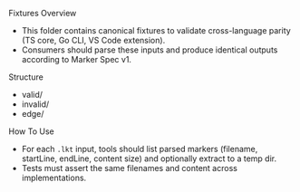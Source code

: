 Fixtures Overview
- This folder contains canonical fixtures to validate cross-language parity (TS core, Go CLI, VS Code extension).
- Consumers should parse these inputs and produce identical outputs according to Marker Spec v1.

Structure
- valid/
- invalid/
- edge/

How To Use
- For each `.lkt` input, tools should list parsed markers (filename, startLine, endLine, content size) and optionally extract to a temp dir.
- Tests must assert the same filenames and content across implementations.

